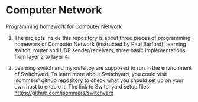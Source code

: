 # Computer Network
Programming homework for Computer Network

1. The projects inside this repository is about three pieces of programming homework of Computer Network (instructed by Paul Barford): learning switch, router and UDP sender/receivers, three basic implementations from layer 2 to layer 4.

2. Learning switch and myrouter.py are supposed to run in the environment of Switchyard. To learn more about Switchyard, you could visit jsommers' github repository to check what you should set up on your own host to enable it. The link to Switchyard setup files: https://github.com/jsommers/switchyard

